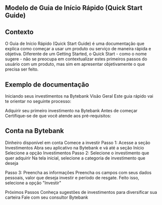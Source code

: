 ## Modelo de Guia de Início Rápido (Quick Start Guide)

## Contexto
O Guia de Início Rápido (Quick Start Guide) é uma documentação que explica como começar a usar um produto ou serviço de maneira rápida e objetiva. Diferente de um Getting Started, o Quick Start - como o nome sugere - não se preocupa em contextualizar estes primeiros passos do usuário com um produto, mas sim em apresentar objetivamente o que precisa ser feito.

## Exemplo de documentação
Iniciando seus investimentos na Bytebank
Visão Geral
Este guia rápido vai te orientar no seguinte processo:

Adquirir seu primeiro investimento na Bytebank
Antes de começar
Certifique-se de que você atende aos pré-requisitos:

## Conta na Bytebank
Dinheiro disponível em conta
Comece a investir
Passo 1: Acesse a seção Investimentos
Abra seu aplicativo na Bytebank e vá até a seção Início
Selecione a opção Investimentos
Passo 2: Selecione o investimento que quer adquirir
Na tela inicial, selecione a categoria de investimento que deseja

Passo 3: Preencha as informações
Preencha os campos com seus dados pessoais, valor que deseja investir e período de resgate. Feito isso, selecione a opção "Investir"

Próximos Passos
Conheça sugestões de investimentos para diversificar sua carteira
Fale com seu consultor Bytebank
